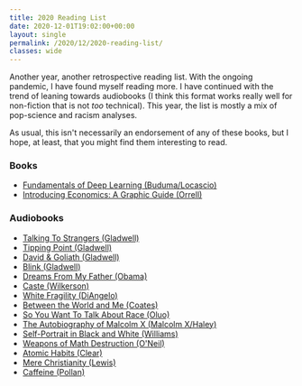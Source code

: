 ```yaml
---
title: 2020 Reading List
date: 2020-12-01T19:02:00+00:00
layout: single
permalink: /2020/12/2020-reading-list/
classes: wide
---
```

Another year, another retrospective reading list. With the ongoing pandemic, I have found myself reading more. I have continued with the trend of leaning towards audiobooks (I think this format works really well for non-fiction that is not _too_ technical). This year, the list is mostly a mix of pop-science and racism analyses.

As usual, this isn't necessarily an endorsement of any of these books, but I hope, at least, that you might find them interesting to read.

### Books
- [Fundamentals of Deep Learning (Buduma/Locascio)](https://www.goodreads.com/book/show/26048551-fundamentals-of-deep-learning)
- [Introducing Economics: A Graphic Guide (Orrell)](https://www.goodreads.com/book/show/22860191-introducing-economics)

### Audiobooks
- [Talking To Strangers (Gladwell)](https://www.goodreads.com/book/show/43848929-talking-to-strangers)
- [Tipping Point (Gladwell)](https://www.goodreads.com/book/show/2612.The_Tipping_Point)
- [David & Goliath (Gladwell)](https://www.goodreads.com/book/show/15751404-david-and-goliath)
- [Blink (Gladwell)](https://www.goodreads.com/book/show/40102.Blink)
- [Dreams From My Father (Obama)](https://www.goodreads.com/book/show/88061.Dreams_from_My_Father)
- [Caste (Wilkerson)](https://www.goodreads.com/book/show/51152447-caste)
- [White Fragility (DiAngelo)](https://www.goodreads.com/book/show/43708708-white-fragility)
- [Between the World and Me (Coates)](https://www.goodreads.com/book/show/25489625-between-the-world-and-me)
- [So You Want To Talk About Race (Oluo)](https://www.goodreads.com/book/show/35099718-so-you-want-to-talk-about-race)
- [The Autobiography of Malcolm X (Malcolm X/Haley)](https://www.goodreads.com/book/show/92057.The_Autobiography_of_Malcolm_X)
- [Self-Portrait in Black and White (Williams)](https://www.goodreads.com/book/show/43726556-self-portrait-in-black-and-white)
- [Weapons of Math Destruction (O'Neil)](https://www.goodreads.com/book/show/28186015-weapons-of-math-destruction)
- [Atomic Habits (Clear)](https://www.goodreads.com/book/show/40121378-atomic-habits)
- [Mere Christianity (Lewis)](https://www.goodreads.com/book/show/40792344-mere-christianity)
- [Caffeine (Pollan)](https://www.goodreads.com/book/show/52300107-caffeine)

